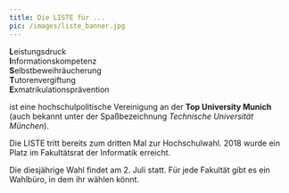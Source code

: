 ```yaml
---
title: Die LISTE für ...
pic: /images/liste_banner.jpg
---
```

**L**eistungsdruck  
**I**nformationskompetenz  
**S**elbstbeweihräucherung     
**T**utorenvergiftung     
**E**xmatrikulationsprävention

ist eine hochschulpolitische Vereinigung an der **Top University Munich** (auch bekannt unter der Spaßbezeichnung *Technische Universität München*).

Die LISTE tritt bereits zum dritten Mal zur Hochschulwahl. 2018 wurde ein Platz im Fakultätsrat der Informatik erreicht.

Die diesjährige Wahl findet am 2. Juli statt. Für jede Fakultät gibt es ein Wahlbüro, in dem ihr wählen könnt.
